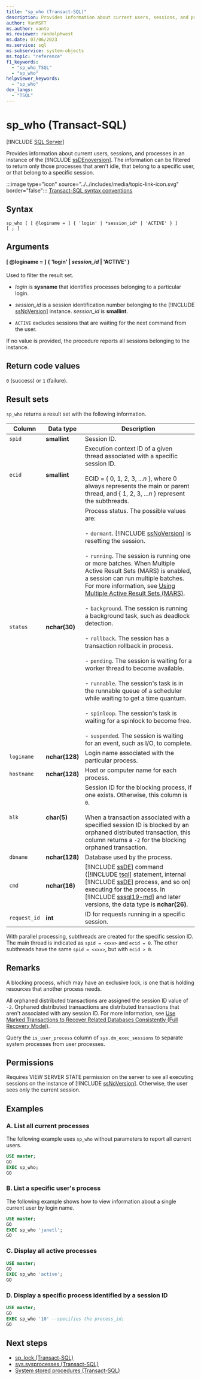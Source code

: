 ```yaml
---
title: "sp_who (Transact-SQL)"
description: Provides information about current users, sessions, and processes in an instance of the SQL Server.
author: VanMSFT
ms.author: vanto
ms.reviewer: randolphwest
ms.date: 07/06/2023
ms.service: sql
ms.subservice: system-objects
ms.topic: "reference"
f1_keywords:
  - "sp_who_TSQL"
  - "sp_who"
helpviewer_keywords:
  - "sp_who"
dev_langs:
  - "TSQL"
---
```

# sp_who (Transact-SQL)

[!INCLUDE [SQL Server](../../includes/applies-to-version/sqlserver.md)]

Provides information about current users, sessions, and processes in an instance of the [!INCLUDE [ssDEnoversion](../../includes/ssdenoversion-md.md)]. The information can be filtered to return only those processes that aren't idle, that belong to a specific user, or that belong to a specific session.

:::image type="icon" source="../../includes/media/topic-link-icon.svg" border="false"::: [Transact-SQL syntax conventions](../../t-sql/language-elements/transact-sql-syntax-conventions-transact-sql.md)

## Syntax

```syntaxsql
sp_who [ [ @loginame = ] { 'login' | *session_id* | 'ACTIVE' } ]
[ ; ]
```

## Arguments

#### [ @loginame = ] { 'login' | *session_id* | 'ACTIVE' }

Used to filter the result set.

- *login* is **sysname** that identifies processes belonging to a particular login.

- *session_id* is a session identification number belonging to the [!INCLUDE [ssNoVersion](../../includes/ssnoversion-md.md)] instance. *session_id* is **smallint**.

- `ACTIVE` excludes sessions that are waiting for the next command from the user.

If no value is provided, the procedure reports all sessions belonging to the instance.

## Return code values

`0` (success) or `1` (failure).

## Result sets

`sp_who` returns a result set with the following information.

| Column | Data type | Description |
| --- | --- | --- |
| `spid` | **smallint** | Session ID. |
| `ecid` | **smallint** | Execution context ID of a given thread associated with a specific session ID.<br /><br />ECID = { 0, 1, 2, 3, ...*n* }, where 0 always represents the main or parent thread, and { 1, 2, 3, ...*n* } represent the subthreads. |
| `status` | **nchar(30)** | Process status. The possible values are:<br /><br />- `dormant`. [!INCLUDE [ssNoVersion](../../includes/ssnoversion-md.md)] is resetting the session.<br /><br />- `running`. The session is running one or more batches. When Multiple Active Result Sets (MARS) is enabled, a session can run multiple batches. For more information, see [Using Multiple Active Result Sets (MARS)](../../relational-databases/native-client/features/using-multiple-active-result-sets-mars.md).<br /><br />- `background`. The session is running a background task, such as deadlock detection.<br /><br />- `rollback`. The session has a transaction rollback in process.<br /><br />- `pending`. The session is waiting for a worker thread to become available.<br /><br />- `runnable`. The session's task is in the runnable queue of a scheduler while waiting to get a time quantum.<br /><br />- `spinloop`. The session's task is waiting for a spinlock to become free.<br /><br />- `suspended`. The session is waiting for an event, such as I/O, to complete. |
| `loginame` | **nchar(128)** | Login name associated with the particular process. |
| `hostname` | **nchar(128)** | Host or computer name for each process. |
| `blk` | **char(5)** | Session ID for the blocking process, if one exists. Otherwise, this column is `0`.<br /><br />When a transaction associated with a specified session ID is blocked by an orphaned distributed transaction, this column returns a `-2` for the blocking orphaned transaction. |
| `dbname` | **nchar(128)** | Database used by the process. |
| `cmd` | **nchar(16)** | [!INCLUDE [ssDE](../../includes/ssde-md.md)] command ([!INCLUDE [tsql](../../includes/tsql-md.md)] statement, internal [!INCLUDE [ssDE](../../includes/ssde-md.md)] process, and so on) executing for the process. In [!INCLUDE [sssql19-md](../../includes/sssql19-md.md)] and later versions, the data type is **nchar(26)**. |
| `request_id` | **int** | ID for requests running in a specific session. |

With parallel processing, subthreads are created for the specific session ID. The main thread is indicated as `spid = <xxx>` and `ecid = 0`. The other subthreads have the same `spid = <xxx>`, but with `ecid > 0`.

## Remarks

A blocking process, which may have an exclusive lock, is one that is holding resources that another process needs.

All orphaned distributed transactions are assigned the session ID value of `-2`. Orphaned distributed transactions are distributed transactions that aren't associated with any session ID. For more information, see [Use Marked Transactions to Recover Related Databases Consistently (Full Recovery Model)](../../relational-databases/backup-restore/use-marked-transactions-to-recover-related-databases-consistently.md).

Query the `is_user_process` column of `sys.dm_exec_sessions` to separate system processes from user processes.

## Permissions

Requires VIEW SERVER STATE permission on the server to see all executing sessions on the instance of [!INCLUDE [ssNoVersion](../../includes/ssnoversion-md.md)]. Otherwise, the user sees only the current session.

## Examples

### A. List all current processes

The following example uses `sp_who` without parameters to report all current users.

```sql
USE master;
GO
EXEC sp_who;
GO
```

### B. List a specific user's process

The following example shows how to view information about a single current user by login name.

```sql
USE master;
GO
EXEC sp_who 'janetl';
GO
```

### C. Display all active processes

```sql
USE master;
GO
EXEC sp_who 'active';
GO
```

### D. Display a specific process identified by a session ID

```sql
USE master;
GO
EXEC sp_who '10' --specifies the process_id;
GO
```

## Next steps

- [sp_lock (Transact-SQL)](sp-lock-transact-sql.md)
- [sys.sysprocesses (Transact-SQL)](../system-compatibility-views/sys-sysprocesses-transact-sql.md)
- [System stored procedures (Transact-SQL)](system-stored-procedures-transact-sql.md)
